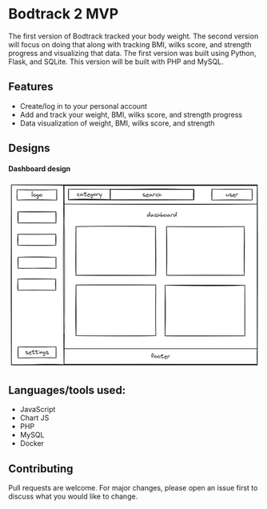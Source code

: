 # Bodtrack 2 MVP

The first version of Bodtrack tracked your body weight. The second version will focus on doing that along with tracking BMI, wilks score, and strength progress and visualizing that data. The first version was built using Python, Flask, and SQLite. This version will be built with PHP and MySQL.

## Features

- Create/log in to your personal account
- Add and track your weight, BMI, wilks score, and strength progress
- Data visualization of weight, BMI, wilks score, and strength

## Designs

#### Dashboard design

![Dashboard Design](./designs/dashboard-design.png)


## Languages/tools used:

- JavaScript
- Chart JS
- PHP
- MySQL
- Docker

## Contributing

Pull requests are welcome. For major changes, please open an issue first to discuss what you would like to change.
